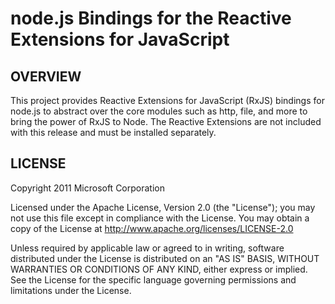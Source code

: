 node.js Bindings for the Reactive Extensions for JavaScript
===========================================================
## OVERVIEW

This project provides Reactive Extensions for JavaScript (RxJS) bindings for node.js to abstract over the core modules such as http, file, and more to bring the power of RxJS to Node.  The Reactive Extensions are not included with this release and must be installed separately.

## LICENSE

Copyright 2011 Microsoft Corporation

Licensed under the Apache License, Version 2.0 (the "License");
you may not use this file except in compliance with the License.
You may obtain a copy of the License at
  http://www.apache.org/licenses/LICENSE-2.0

Unless required by applicable law or agreed to in writing, software
distributed under the License is distributed on an "AS IS" BASIS,
WITHOUT WARRANTIES OR CONDITIONS OF ANY KIND, either express or implied.
See the License for the specific language governing permissions and
limitations under the License.